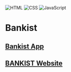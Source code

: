 ![HTML](https://img.shields.io/badge/HTML5-E34F26?style=for-the-badge&logo=html5&logoColor=white)
![CSS](https://img.shields.io/badge/CSS3-1572B6?style=for-the-badge&logo=css3&logoColor=white)
![JavaScript](https://img.shields.io/badge/JavaScript-F7DF1E?style=for-the-badge&logo=javascript&logoColor=black)

# Bankist

## [Bankist App](https://github.com/SalahShallapy/Bankist/tree/master/Bankist-App)

## [BANKIST Website](https://github.com/SalahShallapy/Bankist/tree/master/Bankist-Website)
